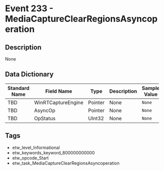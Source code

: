 # Event 233 - MediaCaptureClearRegionsAsyncoperation

## Description
None

## Data Dictionary
|Standard Name|Field Name|Type|Description|Sample Value|
|---|---|---|---|---|
|TBD|WinRTCaptureEngine|Pointer|None|`None`|
|TBD|AsyncOp|Pointer|None|`None`|
|TBD|OpStatus|UInt32|None|`None`|

## Tags
* etw_level_Informational
* etw_keywords_keyword_800000000000
* etw_opcode_Start
* etw_task_MediaCaptureClearRegionsAsyncoperation